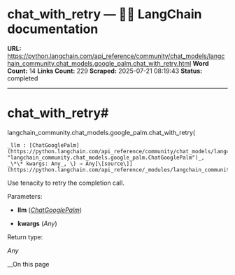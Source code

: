 # chat_with_retry — 🦜🔗 LangChain  documentation

**URL:** https://python.langchain.com/api_reference/community/chat_models/langchain_community.chat_models.google_palm.chat_with_retry.html
**Word Count:** 14
**Links Count:** 229
**Scraped:** 2025-07-21 08:19:43
**Status:** completed

---

# chat\_with\_retry\#

langchain\_community.chat\_models.google\_palm.chat\_with\_retry\(

    _llm : [ChatGooglePalm](https://python.langchain.com/api_reference/community/chat_models/langchain_community.chat_models.google_palm.ChatGooglePalm.html#langchain_community.chat_models.google_palm.ChatGooglePalm "langchain_community.chat_models.google_palm.ChatGooglePalm")_,     _\*\* kwargs: Any_, \) → Any[\[source\]](https://python.langchain.com/api_reference/_modules/langchain_community/chat_models/google_palm.html#chat_with_retry)\#     

Use tenacity to retry the completion call.

Parameters:     

  * **llm** \([_ChatGooglePalm_](https://python.langchain.com/api_reference/community/chat_models/langchain_community.chat_models.google_palm.ChatGooglePalm.html#langchain_community.chat_models.google_palm.ChatGooglePalm "langchain_community.chat_models.google_palm.ChatGooglePalm")\)

  * **kwargs** \(_Any_\)

Return type:     

_Any_

__On this page